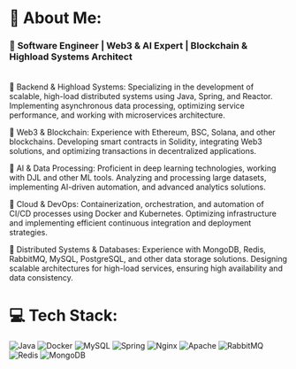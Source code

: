 # 💫 About Me:
### 🚀 **Software Engineer | Web3 & AI Expert | Blockchain & Highload Systems Architect**  <br><br>

🔹 Backend & Highload Systems: Specializing in the development of scalable, high-load distributed systems using Java, Spring, and Reactor. Implementing asynchronous data processing, optimizing service performance, and working with microservices architecture.

🔹 Web3 & Blockchain: Experience with Ethereum, BSC, Solana, and other blockchains. Developing smart contracts in Solidity, integrating Web3 solutions, and optimizing transactions in decentralized applications.

🔹 AI & Data Processing: Proficient in deep learning technologies, working with DJL and other ML tools. Analyzing and processing large datasets, implementing AI-driven automation, and advanced analytics solutions.

🔹 Cloud & DevOps: Containerization, orchestration, and automation of CI/CD processes using Docker and Kubernetes. Optimizing infrastructure and implementing efficient continuous integration and deployment strategies.

🔹 Distributed Systems & Databases: Experience with MongoDB, Redis, RabbitMQ, MySQL, PostgreSQL, and other data storage solutions. Designing scalable architectures for high-load services, ensuring high availability and data consistency.

# 💻 Tech Stack:
![Java](https://img.shields.io/badge/java-%23ED8B00.svg?style=for-the-badge&logo=openjdk&logoColor=white) ![Docker](https://img.shields.io/badge/docker-%230db7ed.svg?style=for-the-badge&logo=docker&logoColor=white) ![MySQL](https://img.shields.io/badge/mysql-4479A1.svg?style=for-the-badge&logo=mysql&logoColor=white) ![Spring](https://img.shields.io/badge/spring-%236DB33F.svg?style=for-the-badge&logo=spring&logoColor=white) ![Nginx](https://img.shields.io/badge/nginx-%23009639.svg?style=for-the-badge&logo=nginx&logoColor=white) ![Apache](https://img.shields.io/badge/apache-%23D42029.svg?style=for-the-badge&logo=apache&logoColor=white) ![RabbitMQ](https://img.shields.io/badge/rabbitmq-FF6600?style=for-the-badge&logo=rabbitmq&logoColor=white) ![Redis](https://img.shields.io/badge/redis-%23DD0031.svg?style=for-the-badge&logo=redis&logoColor=white) ![MongoDB](https://img.shields.io/badge/MongoDB-%234ea94b.svg?style=for-the-badge&logo=mongodb&logoColor=white)
<!-- # 
<pre> 
📊 GitHub Stats: ![](https://github-readme-stats.vercel.app/api?username=Okhotnik-V&theme=dark&hide_border=false&include_all_commits=true&count_private=true)<br/> ![](https://github-readme-streak-stats.herokuapp.com/?user=Okhotnik-V&theme=dark&hide_border=false)<br/> ![](https://github-readme-stats.vercel.app/api/top-langs/?username=Okhotnik-V&theme=dark&hide_border=false&include_all_commits=true&count_private=true&layout=compact)

---
[![](https://visitcount.itsvg.in/api?id=Okhotnik-V&icon=0&color=0)](https://visitcount.itsvg.in)
</pre>
 --> 
